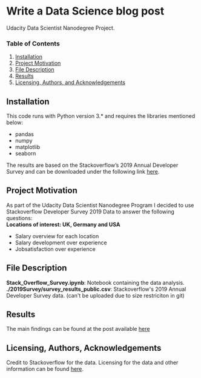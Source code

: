 # Write a Data Science blog post
Udacity Data Scientist Nanodegree Project.

### Table of Contents

1. [Installation](#installation)
2. [Project Motivation](#motivation)
3. [File Description](#files)
4. [Results](#results)
5. [Licensing, Authors, and Acknowledgements](#licensing)

## Installation <a name="installation"></a>
This code runs with Python version 3.* and requires the libraries mentioned below:</br>
* pandas
* numpy
* matplotlib
* seaborn

The results are based on the Stackoverflow’s 2019 Annual Developer Survey and can be downloaded under the following link [here](https://insights.stackoverflow.com/survey). </br>

## Project Motivation <a name="motivation"></a>

As part of the Udacity Data Scientist Nanodegree Program I decided to use Stackoverflow Developer Survey 2019 Data to answer the following questions:</br>
**Locations of interest: UK, Germany and USA**
* Salary overview for each location </br>
* Salary development over experience </br>
* Jobsatisfaction over experience </br>

## File Description <a name="files"></a>

**Stack_Overflow_Survey.ipynb**: Notebook containing the data analysis. </br>
**./2019Survey/survey_results_public.csv**: Stackoverflow's 2019 Annual Developer Survey data. (can't be uploaded due to size restriciton in git) </br>

## Results <a name="results"></a>
The main findings can be found at the post available [here](https://medium.com/)

## Licensing, Authors, Acknowledgements<a name="licensing"></a>
Credit to Stackoverflow for the data. Licensing for the data and other information can be found  [here](https://insights.stackoverflow.com/survey).
